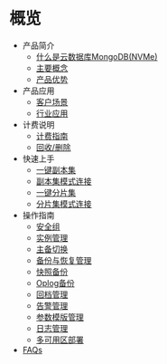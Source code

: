 # 概览

* 产品简介
    * [什么是云数据库MongoDB(NVMe)](/mongodb_nvme/product/concept)
    * [主要概念](/mongodb_nvme/product/terminology)
    * [产品优势](/mongodb_nvme/product/superiority)
* 产品应用
    * [客户场景](/mongodb_nvme/use/user)
    * [行业应用](/mongodb_nvme/use/industry)
* 计费说明
    * [计费指南](/mongodb_nvme/price/bill)
    * [回收/删除](/mongodb_nvme/price/recycle)
* 快速上手
    * [一键副本集](/mongodb_nvme/quick/replicaset)
    * [副本集模式连接](/mongodb_nvme/quick/con-replicaset)
    * [一键分片集](/mongodb_nvme/quick/cluster)
    * [分片集模式连接](/mongodb_nvme/quick/con-shard)
* 操作指南
    * [安全组](/mongodb_nvme/guide/secgrp)
    * [实例管理](/mongodb_nvme/guide/instance)
    * [主备切换](/mongodb_nvme/guide/switch)
    * [备份与恢复管理](/mongodb_nvme/guide/backup)
    * [快照备份](/mongodb_nvme/guide/snapshot)
    * [Oplog备份](/mongodb_nvme/guide/oplog_backup)
    * [回档管理](/mongodb_nvme/guide/recover)
    * [告警管理](/mongodb_nvme/guide/monitor)
    * [参数模版管理](/mongodb_nvme/guide/config_template)
    * [日志管理](/mongodb_nvme/guide/log_new)
    * [多可用区部署](/mongodb_nvme/guide/cross_zone)
* [FAQs](/mongodb_nvme/faqs)
